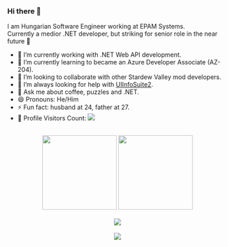 ### Hi there 👋

I am Hungarian Software Engineer working at EPAM Systems.<br/>
Currently a medior .NET developer, but striking for senior role in the near future 🚀<br/>

- 🔭 I’m currently working with .NET Web API development.
- 🌱 I’m currently learning to became an Azure Developer Associate (AZ-204).
- 👯 I’m looking to collaborate with other Stardew Valley mod developers.
- 🤔 I’m always looking for help with [UIInfoSuite2](https://github.com/Annosz/UIInfoSuite2).
- 💬 Ask me about coffee, puzzles and .NET.
- 😄 Pronouns: He/Him
- ⚡ Fun fact: husband at 24, father at 27.
- 🎢 Profile Visitors Count:  ![](https://visitor-badge.glitch.me/badge?page_id=Annosz)

<br>

<!-- GITHUB STATUS -->
<div align="center">
  <img height="170em" src="https://github-readme-stats.vercel.app/api?username=Annosz&show_icons=true&theme=dark&include_all_commits=true&count_private=true&hide=contribs"/>
  <img height="170em" src="https://github-readme-stats.vercel.app/api/top-langs/?username=Annosz&layout=compact&langs_count=7&theme=dark"/>
</div>

<br>

<!-- SOCIAL PAGES -->
<div align="center">
  <a href="https://www.buymeacoffee.com/Annosz"><img src="https://img.buymeacoffee.com/button-api/?text=Buy me a coffee&emoji=&slug=Annosz&button_colour=FFDD00&font_colour=000000&font_family=Cookie&outline_colour=000000&coffee_colour=ffffff" /></a>
</div>

<br>

<div align="center">
  <a href="https://www.linkedin.com/in/annosz/" target="_blank"><img src="https://img.shields.io/badge/-LinkedIn-%230077B5?style=for-the-badge&logo=linkedin&logoColor=white" target="_blank"></a>  
</div>
